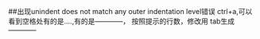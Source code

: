 ##出现unindent does not match any outer indentation level错误
ctrl+a,可以看到空格处有的是....,有的是————，
按照提示的行数，修改用 tab生成————